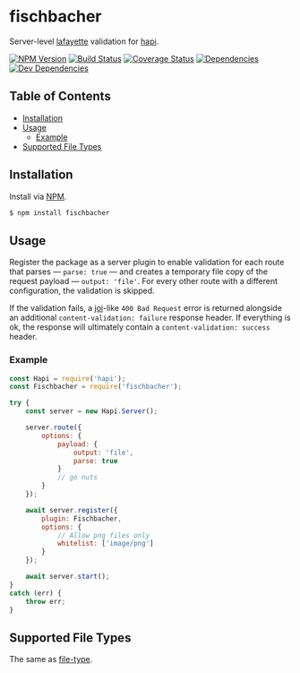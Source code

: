# fischbacher
Server-level [lafayette](https://github.com/ruiquelhas/lafayette) validation for [hapi](https://github.com/hapijs/hapi).

[![NPM Version][version-img]][version-url] [![Build Status][travis-img]][travis-url] [![Coverage Status][coveralls-img]][coveralls-url] [![Dependencies][david-img]][david-url] [![Dev Dependencies][david-dev-img]][david-dev-url]

## Table of Contents
- [Installation](#installation)
- [Usage](#usage)
  - [Example](#example)
- [Supported File Types](#supported-file-types)

## Installation
Install via [NPM](https://www.npmjs.org).

```sh
$ npm install fischbacher
```

## Usage
Register the package as a server plugin to enable validation for each route that parses — `parse: true` — and creates a temporary file copy of the request payload — `output: 'file'`. For every other route with a different configuration, the validation is skipped.

If the validation fails, a [joi](https://github.com/hapijs/joi)-like `400 Bad Request` error is returned alongside an additional `content-validation: failure` response header. If everything is ok, the response will ultimately contain a `content-validation: success` header.

### Example

```js
const Hapi = require('hapi');
const Fischbacher = require('fischbacher');

try {
    const server = new Hapi.Server();

    server.route({
        options: {
            payload: {
                output: 'file',
                parse: true
            }
            // go nuts
        }
    });

    await server.register({
        plugin: Fischbacher,
        options: {
            // Allow png files only
            whitelist: ['image/png']
        }
    });

    await server.start();
}
catch (err) {
    throw err;
}
```

## Supported File Types
The same as [file-type](https://github.com/sindresorhus/file-type/tree/v7.0.0#supported-file-types).

[coveralls-img]: https://img.shields.io/coveralls/ruiquelhas/fischbacher.svg?style=flat-square
[coveralls-url]: https://coveralls.io/github/ruiquelhas/fischbacher
[david-img]: https://img.shields.io/david/ruiquelhas/fischbacher.svg?style=flat-square
[david-url]: https://david-dm.org/ruiquelhas/fischbacher
[david-dev-img]: https://img.shields.io/david/dev/ruiquelhas/fischbacher.svg?style=flat-square
[david-dev-url]: https://david-dm.org/ruiquelhas/fischbacher?type=dev
[version-img]: https://img.shields.io/npm/v/fischbacher.svg?style=flat-square
[version-url]: https://www.npmjs.com/package/fischbacher
[travis-img]: https://img.shields.io/travis/ruiquelhas/fischbacher.svg?style=flat-square
[travis-url]: https://travis-ci.org/ruiquelhas/fischbacher
